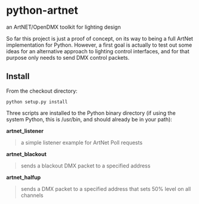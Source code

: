 python-artnet
=============

an ArtNET/OpenDMX toolkit for lighting design

So far this project is just a proof of concept, on its way to being a full
ArtNet implementation for Python. However, a first goal is actually to test
out some ideas for an alternative approach to lighting control interfaces,
and for that purpose only needs to send DMX control packets.

Install
-------

From the checkout directory:

    python setup.py install

Three scripts are installed to the Python binary directory (if using the system
Python, this is /usr/bin, and should already be in your path):

**artnet_listener**
    
> a simple listener example for ArtNet Poll requests

**artnet_blackout**
    
> sends a blackout DMX packet to a specified address

**artnet_halfup**
    
> sends a DMX packet to a specified address that sets 50% level on all channels